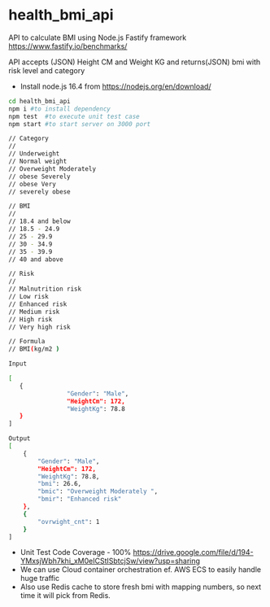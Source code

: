 # health_bmi_api
API to calculate BMI using Node.js Fastify framework https://www.fastify.io/benchmarks/ 

API accepts (JSON) Height CM and Weight KG and returns(JSON) bmi with risk level and category

- Install node.js 16.4 from https://nodejs.org/en/download/


```sh
cd health_bmi_api
npm i #to install dependency  
npm test  #to execute unit test case
npm start #to start server on 3000 port
```

```sh
// Category
// 
// Underweight
// Normal weight
// Overweight Moderately 
// obese Severely
// obese Very
// severely obese

// BMI
// 
// 18.4 and below
// 18.5 - 24.9
// 25 - 29.9
// 30 - 34.9
// 35 - 39.9
// 40 and above

// Risk
// 
// Malnutrition risk
// Low risk
// Enhanced risk
// Medium risk
// High risk
// Very high risk

// Formula
// BMI(kg/m2 )
```



```sh
Input

[
   {
                "Gender": "Male",
                "HeightCm": 172,
                "WeightKg": 78.8
   }
]

Output
[
    {
        "Gender": "Male",
        "HeightCm": 172,
        "WeightKg": 78.8,
        "bmi": 26.6,
        "bmic": "Overweight Moderately ",
        "bmir": "Enhanced risk"
    },
    {
        "ovrwight_cnt": 1
    }
]    


```

- Unit Test Code Coverage - 100% https://drive.google.com/file/d/194-YMxsjWbh7khi_xM0eICStISbtcjSw/view?usp=sharing
- We can use Cloud container orchestration ef. AWS ECS to easily handle huge traffic
- Also use Redis cache to store fresh bmi with mapping numbers, so next time it will pick from Redis. 




